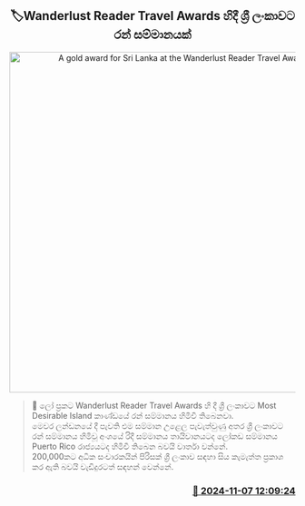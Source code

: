 <p align='center'><b><h2 align='center' title='A gold award for Sri Lanka at the Wanderlust Reader Travel Awards'>🏷Wanderlust Reader Travel Awards හිදී ශ්‍රී ලංකාව​ට රන් සම්මානයක්</h2></b></p>
<p align='center'><img src='https://helakuru.sgp1.cdn.digitaloceanspaces.com/esana/images/lib/tourism-aword.jpg' width='600' alt='A gold award for Sri Lanka at the Wanderlust Reader Travel Awards'></p>

>📝 ලෝ ප්‍රක​ට Wanderlust Reader Travel Awards හි දී ශ්‍රී ලංකාවට Most Desirable Island කාණ්ඩ​යේ රන් සම්මානය හිමිවී තිබෙනවා.<br>මෙවර ලන්ඩනයේ දී පැවති එම සම්මාන උළෙල පැවැත්වුණු අතර ශ්‍රී ලංකාවට රන් සම්මානය හිමිවූ අංශයේ රිදී සම්මානය තායිවානයටද ලෝකඩ සම්මානය Puerto Rico රාජ්‍යයටද හිමිවී තිබෙන බවයි වාර්තා වන්නේ. <br>200,000කට අධික සංචාරකයින් පිරිසක් ශ්‍රී ලංකාව සඳහා සිය කැමැත්ත ප්‍රකාශ කර ඇති බවයි වැඩිදුරටත් සඳහන් වෙන්නේ.<br>

<h3 align='right'><a href='https://www.helakuru.lk/esana/p/104833/'>📅 2024-11-07 12:09:24</a></h3>
